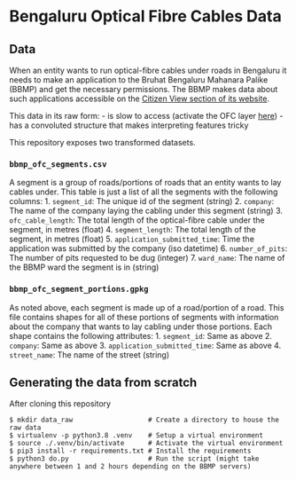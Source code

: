# Bengaluru Optical Fibre Cables Data

## Data

When an entity wants to run optical-fibre cables under roads in Bengaluru it needs to make an application to the Bruhat Bengaluru Mahanara Palike (BBMP) and get the necessary permissions. The BBMP makes data about such applications accessible on the [Citizen View section of its website](https://site.bbmp.gov.in/Citizenview.html).

This data in its raw form:
	- is slow to access (activate the OFC layer [here](http://bbmp.oasisweb.in/RoadHistory/CitizenView/CitizenViewDemo.aspx))
	- has a convoluted structure that makes interpreting features tricky

This repository exposes two transformed datasets. 

### `bbmp_ofc_segments.csv`

A segment is a group of roads/portions of roads that an entity wants to lay cables under. This table is just a list of all the segments with the following columns:
	1. `segment_id`: The unique id of the segment (string)
	2. `company`: The name of the company laying the cabling under this segment (string)
	3. `ofc_cable_length`: The total length of the optical-fibre cable under the segment, in metres (float)
	4. `segment_length`: The total length of the segment, in metres (float)
	5. `application_submitted_time`: Time the application was submitted by the company (iso datetime)
	6. `number_of_pits`: The number of pits requested to be dug (integer)
	7. `ward_name`: The name of the BBMP ward the segment is in (string)

### `bbmp_ofc_segment_portions.gpkg`

As noted above, each segment is made up of a road/portion of a road. This file contains shapes for all of these portions of segments with information about the company that wants to lay cabling under those portions. Each shape contains the following attributes:
	1. `segment_id`: Same as above
	2. `company`: Same as above
	3. `application_submitted_time`: Same as above
	4. `street_name`: The name of the street (string)

## Generating the data from scratch

After cloning this repository

```
$ mkdir data_raw                   # Create a directory to house the raw data
$ virtualenv -p python3.8 .venv    # Setup a virtual environment
$ source ./.venv/bin/activate      # Activate the virtual environment
$ pip3 install -r requirements.txt # Install the requirements
$ python3 do.py                    # Run the script (might take anywhere between 1 and 2 hours depending on the BBMP servers)
```
